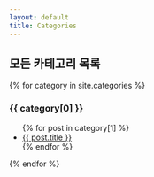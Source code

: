```yaml
---
layout: default
title: Categories
---
```


## 모든 카테고리 목록

{% for category in site.categories %}
  <h3 id="{{ category[0] | slugify }}">{{ category[0] }}</h3>
  <ul>
    {% for post in category[1] %}
      <li>
        <a href="{{ post.url | relative_url }}">{{ post.title }}</a>
      </li>
    {% endfor %}
  </ul>
{% endfor %}